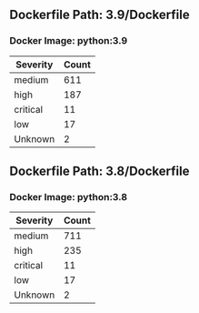 ## Dockerfile Path: 3.9/Dockerfile

### Docker Image: python:3.9
| Severity | Count |
|----------|-------|
| medium | 611 |
| high | 187 |
| critical | 11 |
| low | 17 |
| Unknown | 2 |


## Dockerfile Path: 3.8/Dockerfile

### Docker Image: python:3.8
| Severity | Count |
|----------|-------|
| medium | 711 |
| high | 235 |
| critical | 11 |
| low | 17 |
| Unknown | 2 |